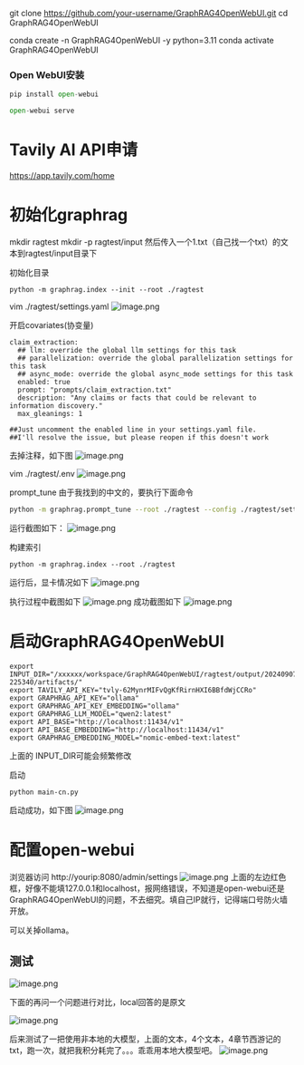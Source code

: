 git clone https://github.com/your-username/GraphRAG4OpenWebUI.git
cd GraphRAG4OpenWebUI

conda create -n GraphRAG4OpenWebUI -y python=3.11
conda activate GraphRAG4OpenWebUI

### Open WebUI安装

```python
pip install open-webui

open-webui serve
```

# Tavily AI API申请 

https://app.tavily.com/home

# 初始化graphrag

mkdir ragtest
mkdir -p ragtest/input
然后传入一个1.txt（自己找一个txt）的文本到ragtest/input目录下

初始化目录
```
python -m graphrag.index --init --root ./ragtest
```


vim ./ragtest/settings.yaml
![image.png](https://gitee.com/hxc8/images9/raw/master/img/202409072243191.png)

开启covariates(协变量)
```shell
claim_extraction:
  ## llm: override the global llm settings for this task
  ## parallelization: override the global parallelization settings for this task
  ## async_mode: override the global async_mode settings for this task
  enabled: true
  prompt: "prompts/claim_extraction.txt"
  description: "Any claims or facts that could be relevant to information discovery."
  max_gleanings: 1

##Just uncomment the enabled line in your settings.yaml file.
##I'll resolve the issue, but please reopen if this doesn't work
```
去掉注释，如下图
![image.png](https://gitee.com/hxc8/images9/raw/master/img/202409072252427.png)

vim ./ragtest/.env
![image.png](https://gitee.com/hxc8/images9/raw/master/img/202409072011805.png)


prompt_tune 由于我找到的中文的，要执行下面命令
```bash
python -m graphrag.prompt_tune --root ./ragtest --config ./ragtest/settings.yaml --no-entity-types --language Chinese --output ./ragtest/prompts
```
运行截图如下：
![image.png](https://gitee.com/hxc8/images9/raw/master/img/202409080735491.png)


构建索引
```
python -m graphrag.index --root ./ragtest
```
   运行后，显卡情况如下
![image.png](https://gitee.com/hxc8/images9/raw/master/img/202409072012163.png)

执行过程中截图如下
![image.png](https://gitee.com/hxc8/images9/raw/master/img/202409072254006.png)
成功截图如下
![image.png](https://gitee.com/hxc8/images9/raw/master/img/202409072255324.png)


# 启动GraphRAG4OpenWebUI
```
export INPUT_DIR="/xxxxxx/workspace/GraphRAG4OpenWebUI/ragtest/output/20240907-225340/artifacts/"
export TAVILY_API_KEY="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"  
export GRAPHRAG_API_KEY="ollama"
export GRAPHRAG_API_KEY_EMBEDDING="ollama"
export GRAPHRAG_LLM_MODEL="qwen2:latest"
export API_BASE="http://localhost:11434/v1"
export API_BASE_EMBEDDING="http://localhost:11434/v1"
export GRAPHRAG_EMBEDDING_MODEL="nomic-embed-text:latest"
```
上面的 INPUT_DIR可能会频繁修改

启动
```
python main-cn.py
```

启动成功，如下图
![image.png](https://gitee.com/hxc8/images9/raw/master/img/202409072259830.png)

# 配置open-webui

浏览器访问 http://yourip:8080/admin/settings
![image.png](https://gitee.com/hxc8/images9/raw/master/img/202409072310952.png)
上面的左边红色框，好像不能填127.0.0.1和localhost，报网络错误，不知道是open-webui还是GraphRAG4OpenWebUI的问题，不去细究。填自己IP就行，记得端口号防火墙开放。

可以关掉ollama。
## 测试
![image.png](https://gitee.com/hxc8/images9/raw/master/img/202409072340783.png)

下面的再问一个问题进行对比，local回答的是原文

![image.png](https://gitee.com/hxc8/images9/raw/master/img/202409081353407.png)



后来测试了一把使用非本地的大模型，上面的文本，4个文本，4章节西游记的txt，跑一次，就把我积分耗完了。。。乖乖用本地大模型吧。
![image.png](https://gitee.com/hxc8/images9/raw/master/img/202409080947087.png)
